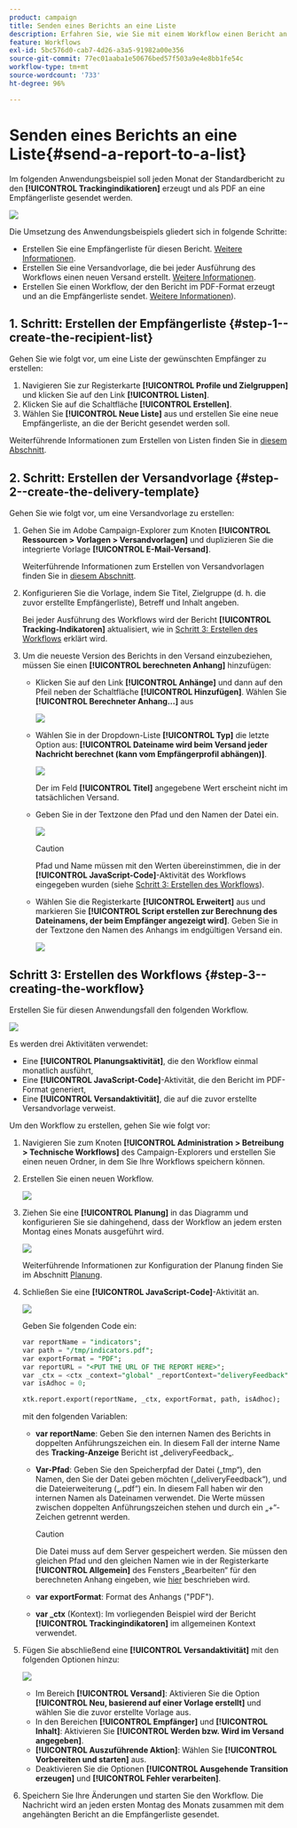 ```yaml
---
product: campaign
title: Senden eines Berichts an eine Liste
description: Erfahren Sie, wie Sie mit einem Workflow einen Bericht an eine Liste senden.
feature: Workflows
exl-id: 5bc576d0-cab7-4d26-a3a5-91982a00e356
source-git-commit: 77ec01aaba1e50676bed57f503a9e4e8bb1fe54c
workflow-type: tm+mt
source-wordcount: '733'
ht-degree: 96%

---
```


# Senden eines Berichts an eine Liste{#send-a-report-to-a-list}

Im folgenden Anwendungsbeispiel soll jeden Monat der Standardbericht zu den **[!UICONTROL Trackingindikatioren]** erzeugt und als PDF an eine Empfängerliste gesendet werden.

![](assets/use_case_report_intro.png)

Die Umsetzung des Anwendungsbeispiels gliedert sich in folgende Schritte:

* Erstellen Sie eine Empfängerliste für diesen Bericht. [Weitere Informationen](#step-1--create-the-recipient-list).
* Erstellen Sie eine Versandvorlage, die bei jeder Ausführung des Workflows einen neuen Versand erstellt. [Weitere Informationen](#step-2--create-the-delivery-template).
* Erstellen Sie einen Workflow, der den Bericht im PDF-Format erzeugt und an die Empfängerliste sendet. [Weitere Informationen](#step-3--create-the-workflow)).

## 1. Schritt: Erstellen der Empfängerliste {#step-1--create-the-recipient-list}

Gehen Sie wie folgt vor, um eine Liste der gewünschten Empfänger zu erstellen:

1. Navigieren Sie zur Registerkarte **[!UICONTROL Profile und Zielgruppen]** und klicken Sie auf den Link **[!UICONTROL Listen]**.
1. Klicken Sie auf die Schaltfläche **[!UICONTROL Erstellen]**.
1. Wählen Sie **[!UICONTROL Neue Liste]** aus und erstellen Sie eine neue Empfängerliste, an die der Bericht gesendet werden soll.

Weiterführende Informationen zum Erstellen von Listen finden Sie in [diesem Abschnitt](../../v8/audiences/create-audiences.md).

## 2. Schritt: Erstellen der Versandvorlage {#step-2--create-the-delivery-template}

Gehen Sie wie folgt vor, um eine Versandvorlage zu erstellen:

1. Gehen Sie im Adobe Campaign-Explorer zum Knoten **[!UICONTROL Ressourcen > Vorlagen > Versandvorlagen]** und duplizieren Sie die integrierte Vorlage **[!UICONTROL E-Mail-Versand]**.

   Weiterführende Informationen zum Erstellen von Versandvorlagen finden Sie in [diesem Abschnitt](../../v8/send/create-templates.md).

1. Konfigurieren Sie die Vorlage, indem Sie Titel, Zielgruppe (d. h. die zuvor erstellte Empfängerliste), Betreff und Inhalt angeben.

   Bei jeder Ausführung des Workflows wird der Bericht **[!UICONTROL Tracking-Indikatoren]** aktualisiert, wie in [Schritt 3: Erstellen des Workflows](#step-3--creating-the-workflow) erklärt wird.

1. Um die neueste Version des Berichts in den Versand einzubeziehen, müssen Sie einen **[!UICONTROL berechneten Anhang]** hinzufügen:

   * Klicken Sie auf den Link **[!UICONTROL Anhänge]** und dann auf den Pfeil neben der Schaltfläche **[!UICONTROL Hinzufügen]**. Wählen Sie **[!UICONTROL Berechneter Anhang...]** aus

     ![](assets/use_case_report_4.png)

   * Wählen Sie in der Dropdown-Liste **[!UICONTROL Typ]** die letzte Option aus: **[!UICONTROL Dateiname wird beim Versand jeder Nachricht berechnet (kann vom Empfängerprofil abhängen)]**.

     ![](assets/use_case_report_5.png)

     Der im Feld **[!UICONTROL Titel]** angegebene Wert erscheint nicht im tatsächlichen Versand.

   * Geben Sie in der Textzone den Pfad und den Namen der Datei ein.

     ![](assets/use_case_report_6.png)

     >[!CAUTION]
     >
     >Pfad und Name müssen mit den Werten übereinstimmen, die in der **[!UICONTROL JavaScript-Code]**-Aktivität des Workflows eingegeben wurden (siehe [Schritt 3: Erstellen des Workflows](#step-3--creating-the-workflow)).

   * Wählen Sie die Registerkarte **[!UICONTROL Erweitert]** aus und markieren Sie **[!UICONTROL Script erstellen zur Berechnung des Dateinamens, der beim Empfänger angezeigt wird]**. Geben Sie in der Textzone den Namen des Anhangs im endgültigen Versand ein.

     ![](assets/use_case_report_6b.png)

## Schritt 3: Erstellen des Workflows {#step-3--creating-the-workflow}

Erstellen Sie für diesen Anwendungsfall den folgenden Workflow.

![](assets/use_case_report_8.png)

Es werden drei Aktivitäten verwendet:

* Eine **[!UICONTROL Planungsaktivität]**, die den Workflow einmal monatlich ausführt,
* Eine **[!UICONTROL JavaScript-Code]**-Aktivität, die den Bericht im PDF-Format generiert,
* Eine **[!UICONTROL Versandaktivität]**, die auf die zuvor erstellte Versandvorlage verweist.

Um den Workflow zu erstellen, gehen Sie wie folgt vor:

1. Navigieren Sie zum Knoten **[!UICONTROL Administration > Betreibung > Technische Workflows]** des Campaign-Explorers und erstellen Sie einen neuen Ordner, in dem Sie Ihre Workflows speichern können.
1. Erstellen Sie einen neuen Workflow.

   ![](assets/use_case_report_7.png)

1. Ziehen Sie eine **[!UICONTROL Planung]** in das Diagramm und konfigurieren Sie sie dahingehend, dass der Workflow an jedem ersten Montag eines Monats ausgeführt wird.

   ![](assets/use_case_report_9.png)

   Weiterführende Informationen zur Konfiguration der Planung finden Sie im Abschnitt [Planung](scheduler.md).

1. Schließen Sie eine **[!UICONTROL JavaScript-Code]**-Aktivität an.

   ![](assets/use_case_report_10.png)

   Geben Sie folgenden Code ein:

   ```sql
   var reportName = "indicators";
   var path = "/tmp/indicators.pdf";
   var exportFormat = "PDF";
   var reportURL = "<PUT THE URL OF THE REPORT HERE>";
   var _ctx = <ctx _context="global" _reportContext="deliveryFeedback" />
   var isAdhoc = 0;
   
   xtk.report.export(reportName, _ctx, exportFormat, path, isAdhoc);
   ```


   mit den folgenden Variablen:

   * **var reportName**: Geben Sie den internen Namen des Berichts in doppelten Anführungszeichen ein. In diesem Fall der interne Name des **Tracking-Anzeige** Bericht ist „deliveryFeedback„.
   * **Var-Pfad**: Geben Sie den Speicherpfad der Datei („tmp“), den Namen, den Sie der Datei geben möchten („deliveryFeedback“), und die Dateierweiterung („.pdf“) ein. In diesem Fall haben wir den internen Namen als Dateinamen verwendet. Die Werte müssen zwischen doppelten Anführungszeichen stehen und durch ein „+“-Zeichen getrennt werden.

     >[!CAUTION]
     >
     >Die Datei muss auf dem Server gespeichert werden. Sie müssen den gleichen Pfad und den gleichen Namen wie in der Registerkarte **[!UICONTROL Allgemein]** des Fensters „Bearbeiten“ für den berechneten Anhang eingeben, wie [hier](#step-2--create-the-delivery-template) beschrieben wird.

   * **var exportFormat**: Format des Anhangs (&quot;PDF&quot;).
   * **var _ctx** (Kontext): Im vorliegenden Beispiel wird der Bericht **[!UICONTROL Trackingindikatoren]** im allgemeinen Kontext verwendet.

1. Fügen Sie abschließend eine **[!UICONTROL Versandaktivität]** mit den folgenden Optionen hinzu:

   ![](assets/use_case_report_11.png)

   * Im Bereich **[!UICONTROL Versand]**: Aktivieren Sie die Option **[!UICONTROL Neu, basierend auf einer Vorlage erstellt]** und wählen Sie die zuvor erstellte Vorlage aus.
   * In den Bereichen **[!UICONTROL Empfänger]** und **[!UICONTROL Inhalt]**: Aktivieren Sie **[!UICONTROL Werden bzw. Wird im Versand angegeben]**.
   * **[!UICONTROL Auszuführende Aktion]**: Wählen Sie **[!UICONTROL Vorbereiten und starten]** aus.
   * Deaktivieren Sie die Optionen **[!UICONTROL Ausgehende Transition erzeugen]** und **[!UICONTROL Fehler verarbeiten]**.

1. Speichern Sie Ihre Änderungen und starten Sie den Workflow. Die Nachricht wird an jeden ersten Montag des Monats zusammen mit dem angehängten Bericht an die Empfängerliste gesendet.
